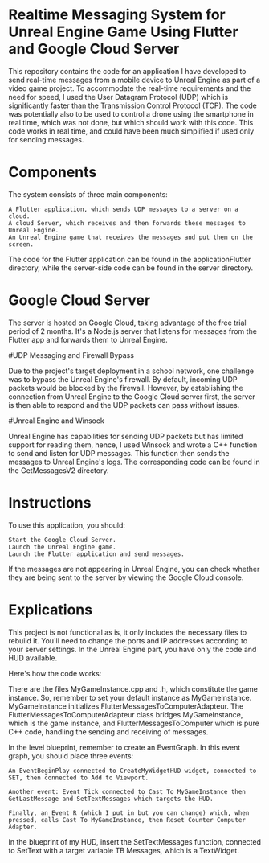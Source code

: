 # Realtime Messaging System for Unreal Engine Game Using Flutter and Google Cloud Server

This repository contains the code for an application I have developed to send real-time messages from a mobile device to Unreal Engine as part of a video game project. To accommodate the real-time requirements and the need for speed, I used the User Datagram Protocol (UDP) which is significantly faster than the Transmission Control Protocol (TCP). The code was potentially also to be used to control a drone using the smartphone in real time, which was not done, but which should work with this code. This code works in real time, and could have been much simplified if used only for sending messages.

# Components

The system consists of three main components:

    A Flutter application, which sends UDP messages to a server on a cloud.
    A cloud Server, which receives and then forwards these messages to Unreal Engine.
    An Unreal Engine game that receives the messages and put them on the screen.

The code for the Flutter application can be found in the applicationFlutter directory, while the server-side code can be found in the server directory.
# Google Cloud Server

The server is hosted on Google Cloud, taking advantage of the free trial period of 2 months. It's a Node.js server that listens for messages from the Flutter app and forwards them to Unreal Engine.

#UDP Messaging and Firewall Bypass

Due to the project's target deployment in a school network, one challenge was to bypass the Unreal Engine's firewall. By default, incoming UDP packets would be blocked by the firewall. However, by establishing the connection from Unreal Engine to the Google Cloud server first, the server is then able to respond and the UDP packets can pass without issues.

#Unreal Engine and Winsock

Unreal Engine has capabilities for sending UDP packets but has limited support for reading them, hence, I used Winsock and wrote a C++ function to send and listen for UDP messages. This function then sends the messages to Unreal Engine's logs. The corresponding code can be found in the GetMessagesV2 directory.
# Instructions

To use this application, you should:

    Start the Google Cloud Server.
    Launch the Unreal Engine game.
    Launch the Flutter application and send messages.

If the messages are not appearing in Unreal Engine, you can check whether they are being sent to the server by viewing the Google Cloud console.

# Explications

This project is not functional as is, it only includes the necessary files to rebuild it. You'll need to change the ports and IP addresses according to your server settings. In the Unreal Engine part, you have only the code and HUD available.

Here's how the code works:

There are the files MyGameInstance.cpp and .h, which constitute the game instance. So, remember to set your default instance as MyGameInstance. MyGameInstance initializes FlutterMessagesToComputerAdapteur. The FlutterMessagesToComputerAdapteur class bridges MyGameInstance, which is the game instance, and FlutterMessagesToComputer which is pure C++ code, handling the sending and receiving of messages.

In the level blueprint, remember to create an EventGraph. In this event graph, you should place three events:

    An EventBeginPlay connected to CreateMyWidgetHUD widget, connected to SET, then connected to Add to Viewport.

    Another event: Event Tick connected to Cast To MyGameInstance then GetLastMessage and SetTextMessages which targets the HUD.

    Finally, an Event R (which I put in but you can change) which, when pressed, calls Cast To MyGameInstance, then Reset Counter Computer Adapter.
    
In the blueprint of my HUD, insert the SetTextMessages function, connected to SetText with a target variable TB Messages, which is a TextWidget.    
